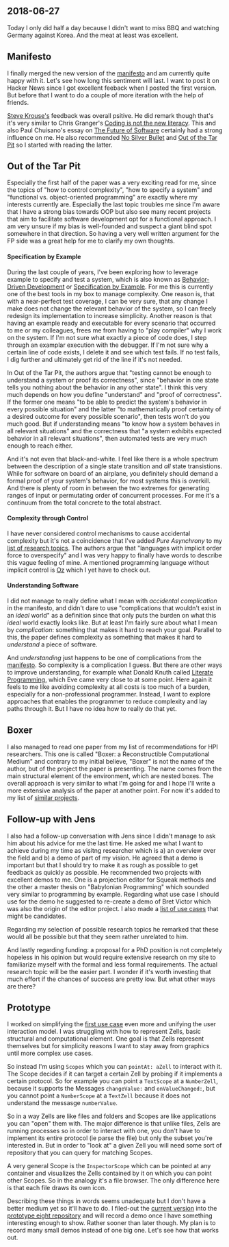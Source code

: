 ## 2018-06-27

Today I only did half a day because I didn't want to miss BBQ and watching Germany against Korea. And the meat at least was excellent.


## Manifesto

I finally merged the new version of the [manifesto] and am currently quite happy with it. Let's see how long this sentiment will last. I want to post it on Hacker News since I got excellent feeback when I posted the first version. But before that I want to do a couple of more iteration with the help of friends.

[Steve Krouse's][foc] feedback was overall psitive. He did remark though that's it's very similar to Chris Granger's [Coding is not the new literacy][chris]. This and also Paul Chuisano's essay on [The Future of Software][paul] certainly had a strong influence on me. He also recommended [No Silver Bullet] and [Out of the Tar Pit] so I started with reading the latter.


## Out of the Tar Pit

Especially the first half of the paper was a very exciting read for me, since the topics of "how to control complexity", "how to specify a system" and "functional vs. object-oriented programming" are exactly where my interests currently are. Especially the last topic troubles me since I'm aware that I have a strong bias towards OOP but also see many recent projects that aim to facilitate software development opt for a functional approach. I am very unsure if my bias is well-founded and suspect a giant blind spot somewhere in that direction. So having a very well written argument for the FP side was a great help for me to clarify my own thoughts.

#### Specification by Example

During the last couple of years, I've been exploring how to leverage example to specify and test a system, which is also known as [Behavior-Driven Development] or [Specification by Example]. For me this is currently one of the best tools in my box to manage complexity. One reason is, that with a near-perfect test coverage, I can be very sure, that any change I make does not change the relevant behavior of the system, so I can freely redesign its implementation to increase simplicity. Another reason is that having an example ready and executable for every scenario that occurred to me or my colleagues, frees me from having to "play compiler" why I work on the system. If I'm not sure what exactly a piece of code does, I step through an examplar execution with the debugger. If I'm not sure why a certain line of code exists, I delete it and see which test fails. If no test fails, I dig further and ultimately get rid of the line if it's not needed.

In Out of the Tar Pit, the authors argue that "testing cannot be enough to understand a system or proof its correctness", since "behavior in one state tells you nothing about the behavior in any other state". I think this very much depends on how you define "understand" and "proof of correctness". If the former one means "to be able to predict the system's behavior in every possible situation" and the latter "to mathematically proof certainty of a desired outcome for every possible scenario", then tests won't do you much good. But if understanding means "to know how a system behaves in all relevant situations" and the correctness that "a system exhibits expected behavior in all relevant situations", then automated tests are very much enough to reach either.

And it's not even that black-and-white. I feel like there is a whole spectrum between the description of a single state transition and *all* state transistions. While for software on board of an airplane, you definitely should demand a formal proof of your system's behavior, for most systems this is overkill. And there is plenty of room in between the two extremes for generating ranges of input or permutating order of concurrent processes. For me it's a continuum from the total concrete to the total abstract.

#### Complexity through Control

I have never considered control mechanisms to cause accidental complexity but it's not a coincidence that I've added *Pure Asynchrony* to my [list of research topics]. The authors argue that "languages with implicit order force to overspecify" and I was very happy to finally have words to describe this vague feeling of mine. A mentioned programming language without implicit control is [Oz] which I yet have to check out.

#### Understanding Software

I did not manage to really define what I mean with *accidental complication* in the manifesto, and didn't dare to use "complications that wouldn't exist in an *ideal* world" as a definition since that only puts the burden on what this *ideal* world exactly looks like. But at least I'm fairly sure about what I mean by *complication*: something that makes it hard to reach your goal. Parallel to this, the paper defines complexity as something that makes it hard to *understand* a piece of software. 

And *understanding* just happens to be one of complications from the [manifesto]. So complexity is a complication I guess. But there are other ways to improve understanding, for example what Donald Knuth called [Literate Programming][knuth], which Eve came very close to at some point. Here again it feels to me like avoiding complexity at all costs is too much of a burden, especially for a non-professional programmer. Instead, I want to explore approaches that enables the programmer to reduce complexity and lay paths through it. But I have no idea how to really do that yet.


## Boxer

I also managed to read one paper from my list of recommendations for HPI researchers. This one is called "Boxer: a Reconstructible Computational Medium" and contrary to my initial believe, "Boxer" is not the name of the author, but of the project the paper is presenting. The name comes from the main structural element of the environment, which are nested boxes. The overall approach is very similar to what I'm going for and I hope I'll write a more extensive analysis of the paper at another point. For now it's added to my list of [similar projects].


## Follow-up with Jens

I also had a follow-up conversation with Jens since I didn't manage to ask him about his advice for me the last time. He asked me what I want to achieve during my time as visitng researcher which is a) an overview over the field and b) a demo of part of my vision. He agreed that a demo is important but that I should try to make it as rough as possible to get feedback as quickly as possible. He recommended two projects with excellent demos to me. One is a projection editor for Squeak methods and the other a master thesis on "Babylonian Programming" which sounded very similar to programming by example. Regarding what use case I should use for the demo he suggested to re-create a demo of Bret Victor which was also the origin of the editor project. I also made a [list of use cases] that might be candidates.

Regarding my selection of possible research topics he remarked that these would all be possible but that they seem rather unrelated to him.

And lastly regarding funding: a proposal for a PhD position is not completely hopeless in his opinion but would require extensive research on my site to familiarize myself with the formal and less formal requirements. The actual research topic will be the easier part. I wonder if it's worth investing that much effort if the chances of success are pretty low. But what other ways are there?


## Prototype

I worked on simplifying the [first use case] even more and unifying the user interaction model. I was struggling with how to represent Zells, basic structural and computational element. One goal is that Zells represent themselves but for simplicity reasons I want to stay away from graphics until more complex use cases. 

So instead I'm using `Scopes` which you can `pointAt: aZell` to interact with it. The Scope decides if it can target a certain Zell by probing if it implements a certain protocol. So for example you can point a `TextScope` at a `NumberZell`, because it supports the Messages `changeValue:` and `onValueChanged:`, but you cannot point a `NumberScope` at a `TextZell` because it does not understand the messasge `numberValue`.

So in a way Zells are like files and folders and Scopes are like applications you can "open" them with. The major difference is that unlike files, Zells are running processes so in order to interact with one, you don't have to implement its entire protocol (ie parse the file) but only the subset you're interested in. But in order to "look at" a given Zell you will need some sort of repository that you can query for matching Scopes.

A very general Scope is the `InspectorScope` which can be pointed at any container and visualizes the Zells contained by it on which you can point other Scopes. So in the analogy it's a file browser. The only difference here is that each file draws its own icon.

Describing these things in words seems unadequate but I don't have a better medium yet so it'll have to do. I filed-out the [current version] into the [prototype eight repository][repo] and will record a demo once I have something interesting enough to show. Rather sooner than later though. My plan is to record many small demos instead of one big one. Let's see how that works out.



[manifesto]: https://github.com/zells/core/blob/master/manifesto.md
[foc]: http://futureofcoding.org/
[chris]: http://www.chris-granger.com/2015/01/26/coding-is-not-the-new-literacy/
[paul]: http://pchiusano.github.io/2013-05-22/future-of-software.html
[No Silver Bullet]: http://worrydream.com/refs/Brooks-NoSilverBullet.pdf
[Out of the Tar Pit]: http://curtclifton.net/papers/MoseleyMarks06a.pdf
[Specification by Example]: https://gojko.net/books/specification-by-example/
[Behavior-Driven Development]: https://en.wikipedia.org/wiki/Behavior-driven_development
[list of research topics]: https://github.com/zells/project/blob/master/log/2018-05-21.md#research-topics
[Oz]: https://en.wikipedia.org/wiki/Oz_%28programming_language%29
[knuth]: https://en.wikipedia.org/wiki/Literate_programming
[similar projects]: https://github.com/zells/project/blob/master/similar_projects.md
[list of use cases]: https://github.com/zells/project/blob/master/use_cases.md
[first use case]: https://github.com/zells/eight/blob/master/use_case_transmit_signal.svg
[current version]: https://github.com/zells/eight/tree/b346badc9bd532923d42b4f471db6f2ccab11600
[repo]: https://github.com/zells/eight/
